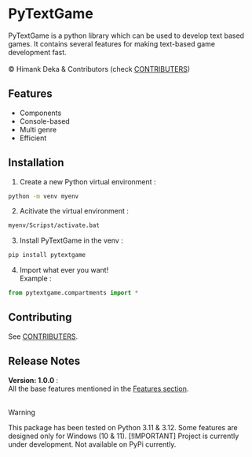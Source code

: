 # PyTextGame

PyTextGame is a python library which can be used to develop text based games. It contains several features for making text-based game development fast.
<br><br>
©️ Himank Deka & Contributors (check [CONTRIBUTERS](./CONTRIBUTERS.txt))

## Features
- Components
- Console-based
- Multi genre
- Efficient

## Installation
1. Create a new Python virtual environment :
```bash
python -m venv myenv
```

2. Acitivate the virtual environment :
```bash
myenv/Scripst/activate.bat
```

3. Install PyTextGame in the venv :
```bash
pip install pytextgame
```

4. Import what ever you want!<br>
Example :
```python
from pytextgame.compartments import *
```

## Contributing
See [CONTRIBUTERS](./CONTRIBUTERS.txt).

## Release Notes

**Version: 1.0.0** : <br>
All the base features mentioned in the [Features section](#features).
<br><br>
> [!WARNING]
> This package has been tested on Python 3.11 & 3.12.
> Some features are designed only for Windows (10 & 11).
>[!IMPORTANT]
> Project is currently under development.
> Not available on PyPi currently.
